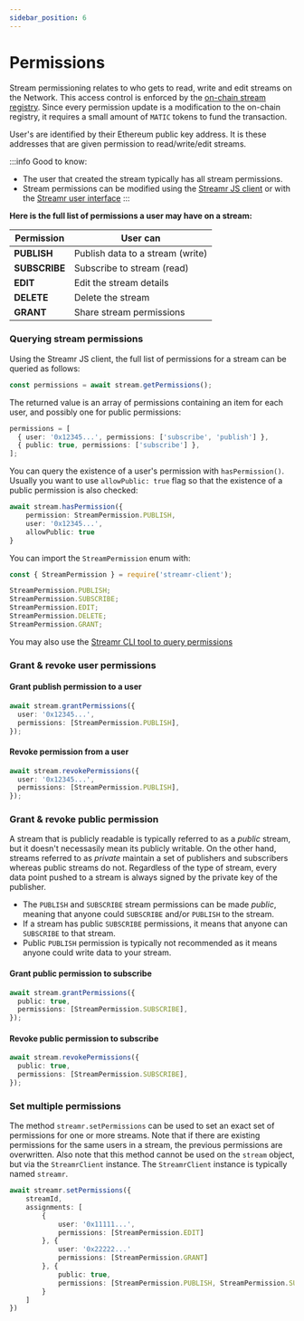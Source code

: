 ```yaml
---
sidebar_position: 6
---
```


# Permissions

Stream permissioning relates to who gets to read, write and edit streams on the Network. This access control is enforced by the [on-chain stream registry](../../help/project-contracts.md). Since every permission update is a modification to the on-chain registry, it requires a small amount of `MATIC` tokens to fund the transaction.

User's are identified by their Ethereum public key address. It is these addresses that are given permission to read/write/edit streams.

:::info Good to know:

- The user that created the stream typically has all stream permissions.
- Stream permissions can be modified using the [Streamr JS client](https://www.npmjs.com/package/streamr-client) or with the [Streamr user interface](https://streamr.network/core)
:::

**Here is the full list of permissions a user may have on a stream:**

| Permission    | User can                         |
| ------------- | -------------------------------- |
| **PUBLISH**   | Publish data to a stream (write) |
| **SUBSCRIBE** | Subscribe to stream (read)       |
| **EDIT**      | Edit the stream details          |
| **DELETE**    | Delete the stream                |
| **GRANT**     | Share stream permissions         |

### Querying stream permissions

Using the Streamr JS client, the full list of permissions for a stream can be queried as follows:

```ts
const permissions = await stream.getPermissions();
```

The returned value is an array of permissions containing an item for each user, and possibly one for public permissions:

```ts
permissions = [
  { user: '0x12345...', permissions: ['subscribe', 'publish'] },
  { public: true, permissions: ['subscribe'] },
];
```

You can query the existence of a user's permission with `hasPermission()`. Usually you want to use `allowPublic: true` flag so that the existence of a public permission is also checked:

```ts
await stream.hasPermission({
    permission: StreamPermission.PUBLISH,
    user: '0x12345...',
    allowPublic: true
}
```

You can import the `StreamPermission` enum with:

```ts
const { StreamPermission } = require('streamr-client');

StreamPermission.PUBLISH;
StreamPermission.SUBSCRIBE;
StreamPermission.EDIT;
StreamPermission.DELETE;
StreamPermission.GRANT;
```

You may also use the [Streamr CLI tool to query permissions](../cli-tool#permission)

### Grant & revoke user permissions

#### Grant publish permission to a user

```ts
await stream.grantPermissions({
  user: '0x12345...',
  permissions: [StreamPermission.PUBLISH],
});
```

#### Revoke permission from a user

```ts
await stream.revokePermissions({
  user: '0x12345...',
  permissions: [StreamPermission.PUBLISH],
});
```

### Grant & revoke public permission

A stream that is publicly readable is typically referred to as a _public_ stream, but it doesn't necessasily mean its publicly writable. On the other hand, streams referred to as _private_ maintain a set of publishers and subscribers whereas public streams do not. Regardless of the type of stream, every data point pushed to a stream is always signed by the private key of the publisher.

- The `PUBLISH` and `SUBSCRIBE` stream permissions can be made _public_, meaning that anyone could `SUBSCRIBE` and/or `PUBLISH` to the stream.
- If a stream has public `SUBSCRIBE` permissions, it means that anyone can `SUBSCRIBE` to that stream.
- Public `PUBLISH` permission is typically not recommended as it means anyone could write data to your stream.

#### Grant public permission to subscribe

```ts
await stream.grantPermissions({
  public: true,
  permissions: [StreamPermission.SUBSCRIBE],
});
```

#### Revoke public permission to subscribe

```ts
await stream.revokePermissions({
  public: true,
  permissions: [StreamPermission.SUBSCRIBE],
});
```

### Set multiple permissions

The method `streamr.setPermissions` can be used to set an exact set of permissions for one or more streams. Note that if there are existing permissions for the same users in a stream, the previous permissions are overwritten. Also note that this method cannot be used on the `stream` object, but via the `StreamrClient` instance. The `StreamrClient` instance is typically named `streamr`.

```ts
await streamr.setPermissions({
    streamId,
    assignments: [
        {
            user: '0x11111...',
            permissions: [StreamPermission.EDIT]
        }, {
            user: '0x22222...'
            permissions: [StreamPermission.GRANT]
        }, {
            public: true,
            permissions: [StreamPermission.PUBLISH, StreamPermission.SUBSCRIBE]
        }
    ]
})
```
